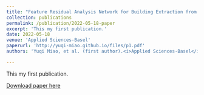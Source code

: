 ```yaml
---
title: "Feature Residual Analysis Network for Building Extraction from Remote Sensing Images"
collection: publications
permalink: /publication/2022-05-18-paper
excerpt: 'This my first publication.'
date: 2022-05-18
venue: 'Applied Sciences-Basel'
paperurl: 'http://yuqi-miao.github.io/files/p1.pdf'
authors: 'Yuqi Miao, et al. (first author).<i>Applied Sciences-Basel</i>.2022.05'

---
```

This my first publication.

[Download paper here](http://yuqi-miao.github.io/files/p1.pdf)

